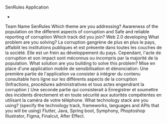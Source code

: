 SenRules Application

-

Team Name
SenRules
Which theme are you addressing?
Awareness of the population on the different aspects of corruption and Safe and reliable reporting of corruption
Which track did you join?
Web 2.0 developing
What problem are you solving?
La corruption gangrène de plus en plus le pays, affaiblit les institutions publiques et est présente dans toutes les couches de la société. Elle est un frein au développement du pays. Cependant, l'acte de corruption et son impact sont méconnus ou incompris par la majorité de la population.
What solution are you building to solve this problem?
Mise en place d'une application mobile de sensibilisation et dénonciation:
Une première partie de l'application va consister à intégrer du contenu consultable hors ligne sur les différents aspects de la corruption (Infractions, procédures administratives et tous actes engendrant la corruption )
Une seconde partie qui consisterait à Enregistrer et soumettre des incidents directement et en toute sécurité aux autorités compétentes en utilisant la caméra de votre téléphone.
What technology stack are you using? (specify the technology track, frameworks, languages and APIs that you will be using) 
Flutter, Java, Spring boot, Symphony, Phoptoshop Illustrator, Figma, Finalcut, After Effect.


